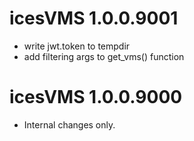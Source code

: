 # icesVMS 1.0.0.9001

* write jwt.token to tempdir
* add filtering args to get_vms() function


# icesVMS 1.0.0.9000

- Internal changes only.


